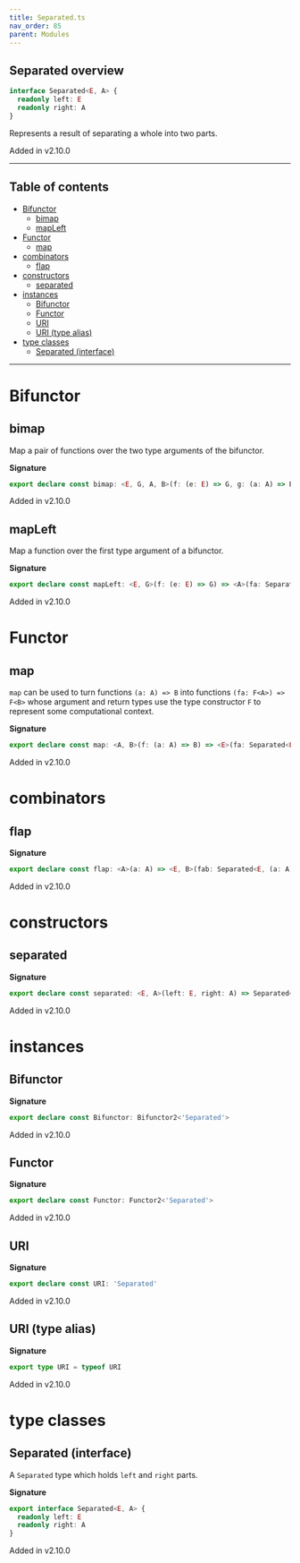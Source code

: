 ```yaml
---
title: Separated.ts
nav_order: 85
parent: Modules
---
```


## Separated overview

```ts
interface Separated<E, A> {
  readonly left: E
  readonly right: A
}
```

Represents a result of separating a whole into two parts.

Added in v2.10.0

---

<h2 class="text-delta">Table of contents</h2>

- [Bifunctor](#bifunctor)
  - [bimap](#bimap)
  - [mapLeft](#mapleft)
- [Functor](#functor)
  - [map](#map)
- [combinators](#combinators)
  - [flap](#flap)
- [constructors](#constructors)
  - [separated](#separated)
- [instances](#instances)
  - [Bifunctor](#bifunctor-1)
  - [Functor](#functor-1)
  - [URI](#uri)
  - [URI (type alias)](#uri-type-alias)
- [type classes](#type-classes)
  - [Separated (interface)](#separated-interface)

---

# Bifunctor

## bimap

Map a pair of functions over the two type arguments of the bifunctor.

**Signature**

```ts
export declare const bimap: <E, G, A, B>(f: (e: E) => G, g: (a: A) => B) => (fa: Separated<E, A>) => Separated<G, B>
```

Added in v2.10.0

## mapLeft

Map a function over the first type argument of a bifunctor.

**Signature**

```ts
export declare const mapLeft: <E, G>(f: (e: E) => G) => <A>(fa: Separated<E, A>) => Separated<G, A>
```

Added in v2.10.0

# Functor

## map

`map` can be used to turn functions `(a: A) => B` into functions `(fa: F<A>) => F<B>` whose argument and return types
use the type constructor `F` to represent some computational context.

**Signature**

```ts
export declare const map: <A, B>(f: (a: A) => B) => <E>(fa: Separated<E, A>) => Separated<E, B>
```

Added in v2.10.0

# combinators

## flap

**Signature**

```ts
export declare const flap: <A>(a: A) => <E, B>(fab: Separated<E, (a: A) => B>) => Separated<E, B>
```

Added in v2.10.0

# constructors

## separated

**Signature**

```ts
export declare const separated: <E, A>(left: E, right: A) => Separated<E, A>
```

Added in v2.10.0

# instances

## Bifunctor

**Signature**

```ts
export declare const Bifunctor: Bifunctor2<'Separated'>
```

Added in v2.10.0

## Functor

**Signature**

```ts
export declare const Functor: Functor2<'Separated'>
```

Added in v2.10.0

## URI

**Signature**

```ts
export declare const URI: 'Separated'
```

Added in v2.10.0

## URI (type alias)

**Signature**

```ts
export type URI = typeof URI
```

Added in v2.10.0

# type classes

## Separated (interface)

A `Separated` type which holds `left` and `right` parts.

**Signature**

```ts
export interface Separated<E, A> {
  readonly left: E
  readonly right: A
}
```

Added in v2.10.0

